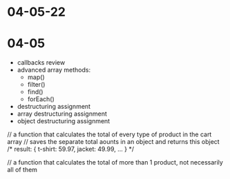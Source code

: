# 04-05-22
# 04-05

- callbacks review
- advanced array methods:
  - map()
  - filter()
  - find()
  - forEach()
- destructuring assignment
- array destructuring assignment
- object destructuring assignment


// a function that calculates the total of every type of product in the cart array
// saves the separate total aounts in an object and returns this object
/*
result:
{
    t-shirt: 59.97,
    jacket: 49.99,
    ...
}
*/

// a function that calculates the total of more than 1 product, not necessarily all of them



